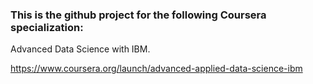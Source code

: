 ### This is the github project for the following Coursera specialization:

Advanced Data Science with IBM.

https://www.coursera.org/launch/advanced-applied-data-science-ibm
